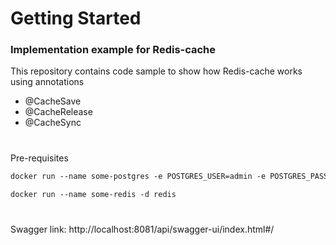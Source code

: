 # Getting Started

### Implementation example for Redis-cache
This repository contains code sample to show how Redis-cache works using annotations

* @CacheSave
* @CacheRelease
* @CacheSync
#
Pre-requisites
```xml
docker run --name some-postgres -e POSTGRES_USER=admin -e POSTGRES_PASSWORD=admin -d postgres
```
```xml
docker run --name some-redis -d redis
```
#
#
Swagger link: http://localhost:8081/api/swagger-ui/index.html#/
